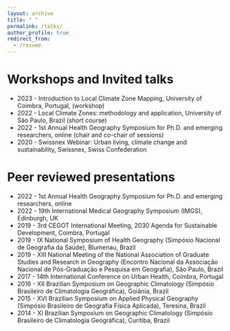 ```yaml
---
layout: archive
title: " "
permalink: /talks/
author_profile: true
redirect_from:
  - /resume
---
```



Workshops and Invited talks
======
* 2023 - Introduction to Local Climate Zone Mapping, University of Coimbra, Portugal, (workshop)
* 2022 - Local Climate Zones: methodology and application, University of São Paulo, Brazil (short course)
* 2022 - 1st Annual Health Geography Symposium for Ph.D. and emerging researchers, online (chair and co-chair of sessions)
* 2020 - Swissnex Webinar: Urban living, climate change and sustainability, Swissnex, Swiss Confederation  

Peer reviewed presentations
======
* 2022 - 1st Annual Health Geography Symposium for Ph.D. and emerging researchers, online
* 2022 - 19th International Medical Geography Symposium (IMGS), Edinburgh, UK
* 2019 - 3rd CEGOT International Meeting, 2030 Agenda for Sustainable Development, Coimbra, Portugal
* 2019 - IX National Symposium of Health Geography (Simpósio Nacional de Geografia da Saúde), Blumenau, Brazil 
* 2019 - XIII National Meeting of the National Association of Graduate Studies and Research in Geography (Encontro Nacional da Associação Nacional de Pós-Graduação e Pesquisa em Geografia), São Paulo, Brazil
* 2017 - 14th International Conference on Urban Health, Coimbra, Portugal
* 2016 - XII Brazilian Symposium on Geographic Climatology (Simpósio Brasileiro de Climatologia Geográfica), Goiânia, Brazil
* 2015 - XVI Brazilian Symposium on Applied Physical Geography (Simpósio Brasileiro de Geografia Física Aplicada), Teresina, Brazil
* 2014 - XI Brazilian Symposium on Geographic Climatology (Simpósio Brasileiro de Climatologia Geográfica), Curitiba, Brazil


